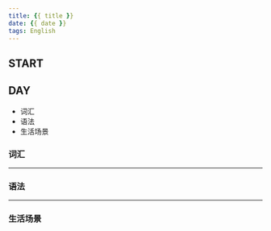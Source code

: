 ```yaml
---
title: {{ title }}
date: {{ date }}
tags: English
---
```


## START


## DAY

- 词汇
- 语法
- 生活场景


### 词汇

----

### 语法

----

### 生活场景